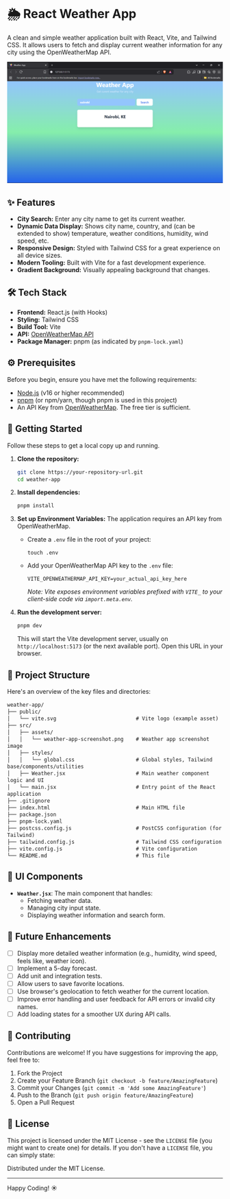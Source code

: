 # 🌦️ React Weather App

A clean and simple weather application built with React, Vite, and Tailwind CSS. It allows users to fetch and display current weather information for any city using the OpenWeatherMap API.

![App Screenshot Placeholder](./src/assets/weather-app-screenshot.png)

## ✨ Features

*   **City Search:** Enter any city name to get its current weather.
*   **Dynamic Data Display:** Shows city name, country, and (can be extended to show) temperature, weather conditions, humidity, wind speed, etc.
*   **Responsive Design:** Styled with Tailwind CSS for a great experience on all device sizes.
*   **Modern Tooling:** Built with Vite for a fast development experience.
*   **Gradient Background:** Visually appealing background that changes.

## 🛠️ Tech Stack

*   **Frontend:** React.js (with Hooks)
*   **Styling:** Tailwind CSS
*   **Build Tool:** Vite
*   **API:** [OpenWeatherMap API](https://openweathermap.org/api)
*   **Package Manager:** pnpm (as indicated by `pnpm-lock.yaml`)

## ⚙️ Prerequisites

Before you begin, ensure you have met the following requirements:

*   [Node.js](https://nodejs.org/) (v16 or higher recommended)
*   [pnpm](https://pnpm.io/installation) (or npm/yarn, though pnpm is used in this project)
*   An API Key from [OpenWeatherMap](https://home.openweathermap.org/users/sign_up). The free tier is sufficient.

## 🚀 Getting Started

Follow these steps to get a local copy up and running.

1.  **Clone the repository:**
    ```bash
    git clone https://your-repository-url.git
    cd weather-app
    ```

2.  **Install dependencies:**
    ```bash
    pnpm install
    ```

3.  **Set up Environment Variables:**
    The application requires an API key from OpenWeatherMap.
    *   Create a `.env` file in the root of your project:
        ```
        touch .env
        ```
    *   Add your OpenWeatherMap API key to the `.env` file:
        ```env
        VITE_OPENWEATHERMAP_API_KEY=your_actual_api_key_here

        ```
        *Note: Vite exposes environment variables prefixed with `VITE_` to your client-side code via `import.meta.env`.*

4.  **Run the development server:**
    ```bash
    pnpm dev
    ```
    This will start the Vite development server, usually on `http://localhost:5173` (or the next available port). Open this URL in your browser.

## 📁 Project Structure

Here's an overview of the key files and directories:

```text
weather-app/
├── public/
│   └── vite.svg                          # Vite logo (example asset)
├── src/
│   ├── assets/
│   │   └── weather-app-screenshot.png    # Weather app screenshot image
│   ├── styles/
│   │   └── global.css                    # Global styles, Tailwind base/components/utilities
│   ├── Weather.jsx                       # Main weather component logic and UI
│   └── main.jsx                          # Entry point of the React application
├── .gitignore
├── index.html                            # Main HTML file
├── package.json
├── pnpm-lock.yaml
├── postcss.config.js                     # PostCSS configuration (for Tailwind)
├── tailwind.config.js                    # Tailwind CSS configuration
├── vite.config.js                        # Vite configuration
└── README.md                             # This file
```

## 🎨 UI Components

*   **`Weather.jsx`**: The main component that handles:
    *   Fetching weather data.
    *   Managing city input state.
    *   Displaying weather information and search form.

## 🔮 Future Enhancements

*   [ ] Display more detailed weather information (e.g., humidity, wind speed, feels like, weather icon).
*   [ ] Implement a 5-day forecast.
*   [ ] Add unit and integration tests.
*   [ ] Allow users to save favorite locations.
*   [ ] Use browser's geolocation to fetch weather for the current location.
*   [ ] Improve error handling and user feedback for API errors or invalid city names.
*   [ ] Add loading states for a smoother UX during API calls.

## 🤝 Contributing

Contributions are welcome! If you have suggestions for improving the app, feel free to:

1.  Fork the Project
2.  Create your Feature Branch (`git checkout -b feature/AmazingFeature`)
3.  Commit your Changes (`git commit -m 'Add some AmazingFeature'`)
4.  Push to the Branch (`git push origin feature/AmazingFeature`)
5.  Open a Pull Request

## 📝 License

This project is licensed under the MIT License - see the `LICENSE` file (you might want to create one) for details. If you don't have a `LICENSE` file, you can simply state:

Distributed under the MIT License.

---

Happy Coding! ☀️
